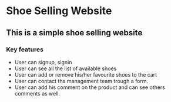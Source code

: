 # Shoe Selling Website

## This is a simple shoe selling website

### Key features
- User can signup, signin
- User can see all the list of available shoes
- User can add or remove his/her favourite shoes to the cart
- User can contact tha management team trough a form.
- User can add his comment on the product and can see others comments as well.